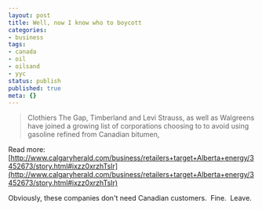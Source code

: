 ```yaml
---
layout: post
title: Well, now I know who to boycott
categories: 
- business
tags:
- canada
- oil
- oilsand
- yyc
status: publish
published: true
meta: {}
---
```


>Clothiers The Gap, Timberland and Levi Strauss, as well as Walgreens  have joined a growing list of corporations choosing to to avoid using  gasoline refined from Canadian bitumen,


Read more: 
[http://www.calgaryherald.com/business/retailers+target+Alberta+energy/3452673/story.html#ixzz0xrzhTsIr](http://www.calgaryherald.com/business/retailers+target+Alberta+energy/3452673/story.html#ixzz0xrzhTsIr)



Obviously, these companies don't need Canadian customers.  Fine.  Leave.

